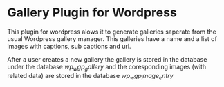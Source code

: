 Gallery Plugin for Wordpress
=========

This plugin for wordpress alows it to generate galleries saperate from the usual Wordpress gallery manager. This galleries have a name and a list of images with captions, sub captions and url.

After a user creates a new gallery the gallery is stored in the database under the database $wp_wgp_gallery$ and the coresponding images (with related data) are stored in the database $wp_wgp_image_entry$
